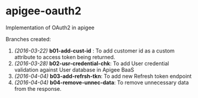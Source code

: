 # apigee-oauth2
Implementation of OAuth2 in apigee

Branches created:

1. *(2016-03-22)* **b01-add-cust-id** : To add customer id as a custom attribute to access token being returned.
2. *(2016-03-28)* **b02-usr-credential-chk**: To add User credential validation against User database in Apigee BaaS
3. *(2016-04-04)* **b03-add-refrsh-tkn**: To add new Refresh token endpoint
4. *(2016-04-04)* **b04-remove-unnec-data**: To remove unnecessary data from the response.